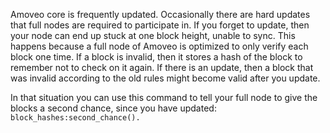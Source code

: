 Amoveo core is frequently updated.
Occasionally there are hard updates that full nodes are required to participate in.
If you forget to update, then your node can end up stuck at one block height, unable to sync.
This happens because a full node of Amoveo is optimized to only verify each block one time. If a block is invalid, then it stores a hash of the block to remember not to check on it again.
If there is an update, then a block that was invalid according to the old rules might become valid after you update.


In that situation you can use this command to tell your full node to give the blocks a second chance, since you have updated:
`block_hashes:second_chance().`